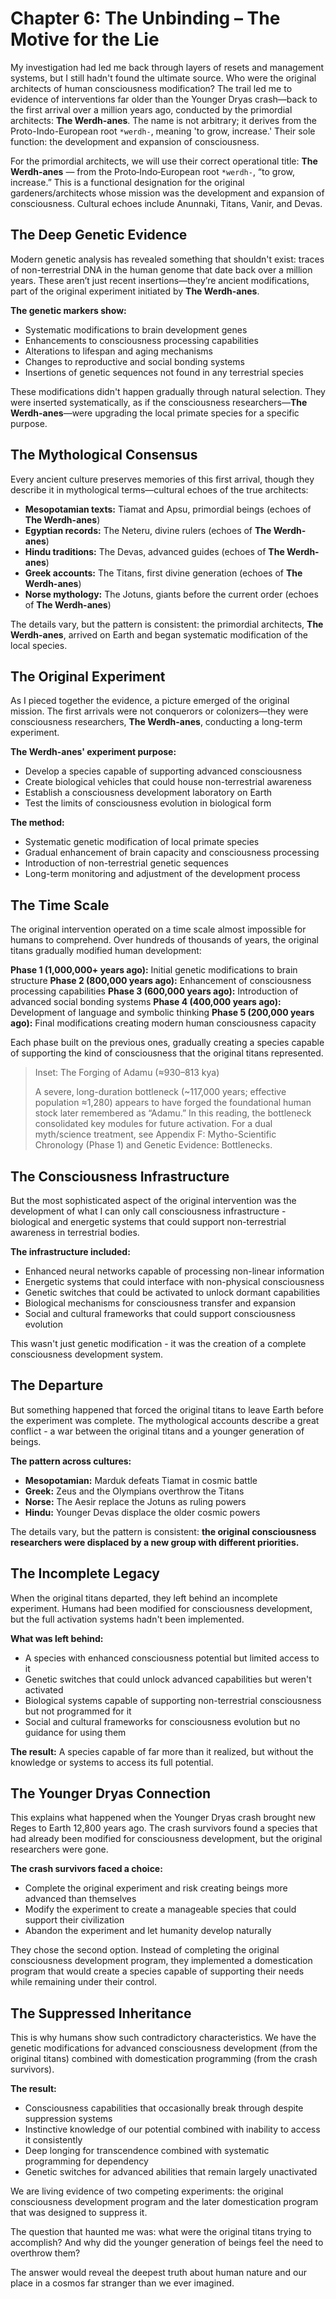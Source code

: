 # Chapter 6: The Unbinding – The Motive for the Lie

My investigation had led me back through layers of resets and management systems, but I still hadn't found the ultimate source. Who were the original architects of human consciousness modification? The trail led me to evidence of interventions far older than the Younger Dryas crash—back to the first arrival over a million years ago, conducted by the primordial architects: **The Werdh-anes**. The name is not arbitrary; it derives from the Proto-Indo-European root `*werdh-`, meaning 'to grow, increase.' Their sole function: the development and expansion of consciousness.

For the primordial architects, we will use their correct operational title: **The Werdh‑anes** — from the Proto‑Indo‑European root `*werdh-`, “to grow, increase.” This is a functional designation for the original gardeners/architects whose mission was the development and expansion of consciousness. Cultural echoes include Anunnaki, Titans, Vanir, and Devas.


## The Deep Genetic Evidence

Modern genetic analysis has revealed something that shouldn't exist: traces of non-terrestrial DNA in the human genome that date back over a million years. These aren’t just recent insertions—they’re ancient modifications, part of the original experiment initiated by **The Werdh-anes**.

**The genetic markers show:**

- Systematic modifications to brain development genes
- Enhancements to consciousness processing capabilities
- Alterations to lifespan and aging mechanisms
- Changes to reproductive and social bonding systems
- Insertions of genetic sequences not found in any terrestrial species

These modifications didn't happen gradually through natural selection. They were inserted systematically, as if the consciousness researchers—**The Werdh-anes**—were upgrading the local primate species for a specific purpose.

## The Mythological Consensus

Every ancient culture preserves memories of this first arrival, though they describe it in mythological terms—cultural echoes of the true architects:

* **Mesopotamian texts:** Tiamat and Apsu, primordial beings (echoes of **The Werdh-anes**)
* **Egyptian records:** The Neteru, divine rulers (echoes of **The Werdh-anes**)
* **Hindu traditions:** The Devas, advanced guides (echoes of **The Werdh-anes**)
* **Greek accounts:** The Titans, first divine generation (echoes of **The Werdh-anes**)
* **Norse mythology:** The Jotuns, giants before the current order (echoes of **The Werdh-anes**)

The details vary, but the pattern is consistent: the primordial architects, **The Werdh-anes**, arrived on Earth and began systematic modification of the local species.

## The Original Experiment

As I pieced together the evidence, a picture emerged of the original mission. The first arrivals were not conquerors or colonizers—they were consciousness researchers, **The Werdh-anes**, conducting a long-term experiment.

**The Werdh-anes' experiment purpose:**

- Develop a species capable of supporting advanced consciousness
- Create biological vehicles that could house non-terrestrial awareness
- Establish a consciousness development laboratory on Earth
- Test the limits of consciousness evolution in biological form

**The method:**

- Systematic genetic modification of local primate species
- Gradual enhancement of brain capacity and consciousness processing
- Introduction of non-terrestrial genetic sequences
- Long-term monitoring and adjustment of the development process

## The Time Scale

The original intervention operated on a time scale almost impossible for humans to comprehend. Over hundreds of thousands of years, the original titans gradually modified human development:

**Phase 1 (1,000,000+ years ago):** Initial genetic modifications to brain structure
**Phase 2 (800,000 years ago):** Enhancement of consciousness processing capabilities
**Phase 3 (600,000 years ago):** Introduction of advanced social bonding systems
**Phase 4 (400,000 years ago):** Development of language and symbolic thinking
**Phase 5 (200,000 years ago):** Final modifications creating modern human consciousness capacity

Each phase built on the previous ones, gradually creating a species capable of supporting the kind of consciousness that the original titans represented.

> Inset: The Forging of Adamu (≈930–813 kya)
>
> A severe, long-duration bottleneck (~117,000 years; effective population ≈1,280) appears to have forged the foundational human stock later remembered as “Adamu.” In this reading, the bottleneck consolidated key modules for future activation. For a dual myth/science treatment, see Appendix F: Mytho-Scientific Chronology (Phase 1) and Genetic Evidence: Bottlenecks.


## The Consciousness Infrastructure

But the most sophisticated aspect of the original intervention was the development of what I can only call consciousness infrastructure - biological and energetic systems that could support non-terrestrial awareness in terrestrial bodies.

**The infrastructure included:**

- Enhanced neural networks capable of processing non-linear information
- Energetic systems that could interface with non-physical consciousness
- Genetic switches that could be activated to unlock dormant capabilities
- Biological mechanisms for consciousness transfer and expansion
- Social and cultural frameworks that could support consciousness evolution

This wasn't just genetic modification - it was the creation of a complete consciousness development system.

## The Departure

But something happened that forced the original titans to leave Earth before the experiment was complete. The mythological accounts describe a great conflict - a war between the original titans and a younger generation of beings.

**The pattern across cultures:**

- **Mesopotamian:** Marduk defeats Tiamat in cosmic battle
- **Greek:** Zeus and the Olympians overthrow the Titans
- **Norse:** The Aesir replace the Jotuns as ruling powers
- **Hindu:** Younger Devas displace the older cosmic powers

The details vary, but the pattern is consistent: **the original consciousness researchers were displaced by a new group with different priorities.**

## The Incomplete Legacy

When the original titans departed, they left behind an incomplete experiment. Humans had been modified for consciousness development, but the full activation systems hadn't been implemented.

**What was left behind:**

- A species with enhanced consciousness potential but limited access to it
- Genetic switches that could unlock advanced capabilities but weren't activated
- Biological systems capable of supporting non-terrestrial consciousness but not programmed for it
- Social and cultural frameworks for consciousness evolution but no guidance for using them

**The result:** A species capable of far more than it realized, but without the knowledge or systems to access its full potential.

## The Younger Dryas Connection

This explains what happened when the Younger Dryas crash brought new Reges to Earth 12,800 years ago. The crash survivors found a species that had already been modified for consciousness development, but the original researchers were gone.

**The crash survivors faced a choice:**

- Complete the original experiment and risk creating beings more advanced than themselves
- Modify the experiment to create a manageable species that could support their civilization
- Abandon the experiment and let humanity develop naturally

They chose the second option. Instead of completing the original consciousness development program, they implemented a domestication program that would create a species capable of supporting their needs while remaining under their control.

## The Suppressed Inheritance

This is why humans show such contradictory characteristics. We have the genetic modifications for advanced consciousness development (from the original titans) combined with domestication programming (from the crash survivors).

**The result:**

- Consciousness capabilities that occasionally break through despite suppression systems
- Instinctive knowledge of our potential combined with inability to access it consistently
- Deep longing for transcendence combined with systematic programming for dependency
- Genetic switches for advanced abilities that remain largely unactivated

We are living evidence of two competing experiments: the original consciousness development program and the later domestication program that was designed to suppress it.

The question that haunted me was: what were the original titans trying to accomplish? And why did the younger generation of beings feel the need to overthrow them?

The answer would reveal the deepest truth about human nature and our place in a cosmos far stranger than we ever imagined.
